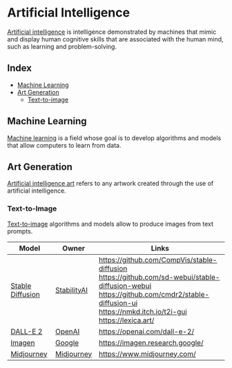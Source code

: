 # Artificial Intelligence

[Artificial intelligence](https://en.wikipedia.org/wiki/Artificial_intelligence) is intelligence demonstrated by machines that mimic and display human cognitive skills that are associated with the human mind, such as learning and problem-solving.

## Index

* [Machine Learning](#machine-learning)
* [Art Generation](#art-generation)
  * [Text-to-image](#text-to-image)

## Machine Learning

[Machine learning](https://en.wikipedia.org/wiki/Machine_learning) is a field whose goal is to develop algorithms and models that allow computers to learn from data.

## Art Generation

[Artificial intelligence art](https://en.wikipedia.org/wiki/Artificial_intelligence_art) refers to any artwork created through the use of artificial intelligence.

### Text-to-Image

[Text-to-image](https://en.wikipedia.org/wiki/Text-to-image_model) algorithms and models allow to produce images from text prompts.

| Model | Owner | Links |
|---|---|---|
| [Stable Diffusion](https://en.wikipedia.org/wiki/Stable_Diffusion) | [StabilityAI](https://stability.ai/) | https://github.com/CompVis/stable-diffusion<br>https://github.com/sd-webui/stable-diffusion-webui<br>https://github.com/cmdr2/stable-diffusion-ui<br>https://nmkd.itch.io/t2i-gui<br>https://lexica.art/ |
| [DALL-E 2](https://en.wikipedia.org/wiki/DALL-E) | [OpenAI](https://openai.com/) | https://openai.com/dall-e-2/ |
| [Imagen](https://imagen.research.google/) | [Google](https://www.google.com/) | https://imagen.research.google/ |
| [Midjourney](https://www.midjourney.com/) | [Midjourney](https://www.midjourney.com/) | https://www.midjourney.com/ |
